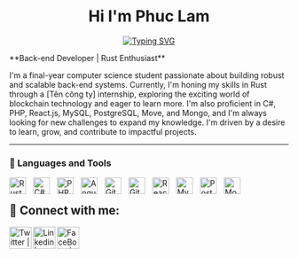 
<h1 align="center">Hi I'm Phuc Lam</h1>
<p  align="center">
<a href="https://git.io/typing-svg"><img src="https://readme-typing-svg.herokuapp.com?font=Fira+Code&pause=1000&color=0C0EF7&background=FFFFFF00&random=false&width=435&lines=Hi!!+.I+am+a+Software+Engineer+" alt="Typing SVG" /></a>
</p>
**Back-end Developer | Rust Enthusiast**

I'm a final-year computer science student passionate about building robust and scalable back-end systems.  Currently, I'm honing my skills in Rust through a [Tên công ty] internship, exploring the exciting world of blockchain technology and eager to learn more.  I'm also proficient in C#, PHP, React.js, MySQL, PostgreSQL, Move, and Mongo, and I'm always looking for new challenges to expand my knowledge. I'm driven by a desire to learn, grow, and contribute to impactful projects.

---

### 🧰 Languages and Tools

<img align="left" alt="Rust" width="30px" style="padding-right:10px;" src= "https://cdn.jsdelivr.net/npm/simple-icons@3.13.0/icons/rust.svg"/>
<img align="left" alt="C#" width="30px" style="padding-right:10px;" src="https://cdn.jsdelivr.net/gh/devicons/devicon/icons/csharp/csharp-original.svg" />
<img align="left" alt="PHP" width="30px" style="padding-right:10px;" src="https://cdn.jsdelivr.net/gh/devicons/devicon/icons/php/php-original.svg" />
<img align="left" alt="Angular" width="30px" style="padding-right:10px;" src="https://cdn.jsdelivr.net/gh/devicons/devicon/icons/angularjs/angularjs-plain.svg" />
<img align="left" alt="Git" width="30px" style="padding-right:10px;" src="https://cdn.jsdelivr.net/gh/devicons/devicon/icons/git/git-original.svg" />
<img align="left" alt="GitHub" width="30px" style="padding-right:10px;" src="https://cdn.jsdelivr.net/gh/devicons/devicon/icons/github/github-original.svg" />
<img align="left" alt="ReactJS" width="30px" style="padding-right:10px;" src="https://cdn.jsdelivr.net/gh/devicons/devicon/icons/react/react-original.svg" />
<img align="left" alt="MySQL" width="30px" style="padding-right:10px;" src="https://cdn.jsdelivr.net/gh/devicons/devicon/icons/mysql/mysql-original.svg" />
<img align="left" alt="PostgreSQL" width="30px" style="padding-right:10px;" src="https://cdn.jsdelivr.net/gh/devicons/devicon/icons/postgresql/postgresql-original.svg" />
<img align="left" alt="Mongo" width="30px" style="padding-right:10px;" src="https://cdn.jsdelivr.net/gh/devicons/devicon/icons/mongodb/mongodb-original.svg" />
<br />

<h2> 🤳 Connect with me:</h2>

[<img align="left" alt="Twitter | Twitter" width="40px" src="https://img.icons8.com/?size=100&id=phOKFKYpe00C&format=png&color=000000" />][twitter]
[<img align="left" alt="Linkedin | LinkedIn" width="40px" src="https://img.icons8.com/?size=100&id=13930&format=png&color=000000" />][linkedin]
[<img align="left" alt="FaceBook | Facebook" width="40px" src="https://img.icons8.com/?size=100&id=118497&format=png&color=000000" />][facebook]


[twitter]: https://twitter.com/AlexLamCrypBoy
[facebook]: https://www.facebook.com/profile.php?id=100015902082971
[linkedin]: https://www.linkedin.com/in/lam-thanh-phuc-alex/
